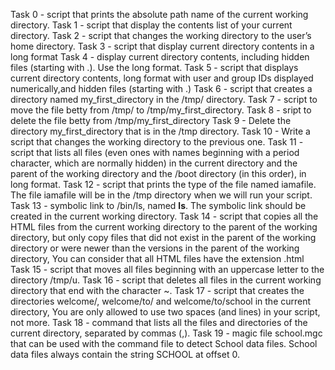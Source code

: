 Task 0 - script that prints the absolute path name of the current working directory.
Task 1 - script that display the contents list of your current directory.
Task 2 -  script that changes the working directory to the user’s home directory.
Task 3 - script that display current directory contents in a long format
Task 4 - display current directory contents, including hidden files (starting with .). Use the long format.
Task 5 - script that displays current directory contents, long format with user and group IDs displayed numerically,and hidden files (starting with .)
Task 6 - script that creates a directory named my_first_directory in the /tmp/ directory.
Task 7 - script to move the file betty from /tmp/ to /tmp/my_first_directory.
Task 8 - sript to delete the file betty from /tmp/my_first_directory
Task 9 - Delete the directory my_first_directory that is in the /tmp directory.
Task 10 - Write a script that changes the working directory to the previous one.
Task 11 - script that lists all files (even ones with names beginning with a period character, which are normally hidden) in the current directory and the parent of the working directory and the /boot directory (in this order), in long format.
Task 12 - script that prints the type of the file named iamafile. The file iamafile will be in the /tmp directory when we will run your script.
Task 13 - symbolic link to /bin/ls, named __ls__. The symbolic link should be created in the current working directory.
Task 14 - script that copies all the HTML files from the current working directory to the parent of the working directory, but only copy files that did not exist in the parent of the working directory or were newer than the versions in the parent of the working directory, You can consider that all HTML files have the extension .html
Task 15 - script that moves all files beginning with an uppercase letter to the directory /tmp/u.
Task 16 - script that deletes all files in the current working directory that end with the character ~.
Task 17 - script that creates the directories welcome/, welcome/to/ and welcome/to/school in the current directory, You are only allowed to use two spaces (and lines) in your script, not more.
Task 18 - command that lists all the files and directories of the current directory, separated by commas (,).
Task 19 - magic file school.mgc that can be used with the command file to detect School data files. School data files always contain the string SCHOOL at offset 0.
